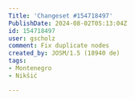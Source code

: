 ```yaml
---
Title: 'Changeset #154718497'
PublishDate: 2024-08-02T05:13:04Z
id: 154718497
user: gscholz
comment: Fix duplicate nodes
created_by: JOSM/1.5 (18940 de)
tags:
- Montenegro
- Nikšić

---
```

